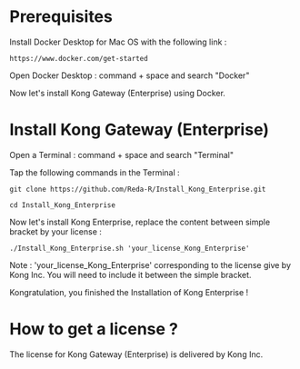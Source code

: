 # Prerequisites

Install Docker Desktop for Mac OS with the following link :

    https://www.docker.com/get-started

Open Docker Desktop : command + space and search "Docker"

Now let's install Kong Gateway (Enterprise) using Docker.

# Install Kong Gateway (Enterprise)

Open a Terminal : command + space and search "Terminal"

Tap the following commands in the Terminal :

    git clone https://github.com/Reda-R/Install_Kong_Enterprise.git

    cd Install_Kong_Enterprise
    
Now let's install Kong Enterprise, replace the content between simple bracket by your license :

    ./Install_Kong_Enterprise.sh 'your_license_Kong_Enterprise'

Note : 'your_license_Kong_Enterprise' corresponding to the license give by Kong Inc. You will need to include it between the simple bracket.

Kongratulation, you finished the Installation of Kong Enterprise !

# How to get a license ?

The license for Kong Gateway (Enterprise) is delivered by Kong Inc.
